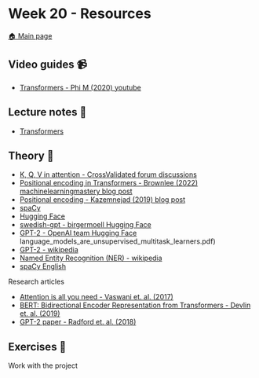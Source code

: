 # Week 20 - Resources

[:house: Main page](https://github.com/pr0fez/AI23-Deep_learning)

## Video guides :video_camera:
- [Transformers - Phi M (2020) youtube](https://www.youtube.com/watch?v=4Bdc55j80l8)

## Lecture notes :book:
- [Transformers](https://github.com/pr0fez/AI23-Deep_learning/blob/main/Lectures/Lec8-Transformers.ipynb)

## Theory :book:
- [K, Q, V in attention - CrossValidated forum discussions](https://stats.stackexchange.com/questions/421935/what-exactly-are-keys-queries-and-values-in-attention-mechanisms)
- [Positional encoding in Transformers - Brownlee (2022) machinelearningmastery blog post](https://machinelearningmastery.com/a-gentle-introduction-to-positional-encoding-in-transformer-models-part-1/)
- [Positional encoding - Kazemnejad (2019) blog post](https://kazemnejad.com/blog/transformer_architecture_positional_encoding/)
- [spaCy](https://spacy.io/usage/models)
- [Hugging Face](https://huggingface.co/)
- [swedish-gpt - birgermoell Hugging Face](https://huggingface.co/birgermoell/swedish-gpt?text=grattis+p%C3%A5+f%C3%B6delsedagen)
- [GPT-2 - OpenAI team Hugging Face](https://huggingface.co/gpt2)
language_models_are_unsupervised_multitask_learners.pdf)
- [GPT-2 - wikipedia](https://en.wikipedia.org/wiki/GPT-2)
- [Named Entity Recognition (NER) - wikipedia](https://en.wikipedia.org/wiki/Named-entity_recognition)
- [spaCy English](https://spacy.io/models/en)

Research articles
- [Attention is all you need - Vaswani et. al. (2017)](https://arxiv.org/pdf/1706.03762.pdf)
- [BERT: Bidirectional Encoder Representation from Transformers - Devlin et. al. (2019)](https://arxiv.org/pdf/1810.04805.pdf)
- [GPT-2 paper - Radford et. al. (2018)](https://d4mucfpksywv.cloudfront.net/better-language-models/)

## Exercises :running:
Work with the project
